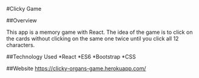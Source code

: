#Clicky Game


##Overview

This app is a memory game with React. The idea of the game is to click on the cards without clicking on the same one twice until you click all 12 characters.

##Technology Used
*React
*ES6
*Bootstrap
*CSS

##Website 
https://clicky-organs-game.herokuapp.com/